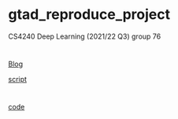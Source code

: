 # gtad_reproduce_project
CS4240 Deep Learning (2021/22 Q3) group 76


#
[Blog](https://github.com/Atherzzz/gtad_reproduce_project/edit/main/DeepLearningBlog.md)

[script](https://github.com/Atherzzz/gtad_reproduce_project/blob/main/collab%20script.ipynb)


#
[code](https://github.com/Atherzzz/gtad_reproduce_project/tree/Code)
